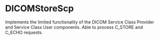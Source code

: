 # DICOMStoreScp
Implements the limited functionality of the DICOM Service Class Provider and Service Class User components. 
Able to process C_STORE and C_ECHO requests.
